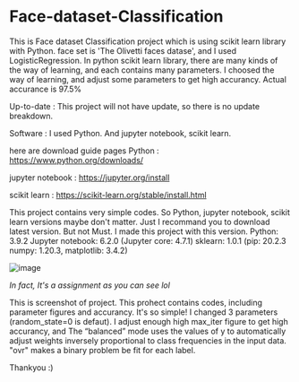 # Face-dataset-Classification

This is Face dataset Classification project which is using scikit learn library with Python. face set is 'The Olivetti faces datase', and I used LogisticRegression. In python scikit learn library, there are many kinds of the way of learning, and each contains many parameters. I choosed the way of learning, and adjust some parameters to get high accurancy. Actual accurance is 97.5%

Up-to-date : This project will not have update, so there is no update breakdown.

Software : I used Python. And jupyter notebook, scikit learn.



here are download guide pages
Python : https://www.python.org/downloads/

jupyter notebook : https://jupyter.org/install

scikit learn : https://scikit-learn.org/stable/install.html

This project contains very simple codes. So Python, jupyter notebook, scikit learn versions maybe don't matter. Just I recommand you to download latest version. But not Must.
I made this project with this version. Python: 3.9.2 Jupyter notebook: 6.2.0 (Jupyter core: 4.7.1) sklearn: 1.0.1 (pip: 20.2.3 numpy: 1.20.3, matplotlib: 3.4.2)



![image](https://user-images.githubusercontent.com/92198440/146663317-4a259cd8-c883-4c21-8953-e51759fae824.png)


_In fact, It's a assignment as you can see lol_

This is screenshot of project. This prohect contains codes, including parameter figures and accurancy. It's so simple!
I changed 3 parameters (random_state=0 is defaut). I adjust enough high max_iter figure to get high accurancy, and The “balanced” mode uses the values of y to automatically adjust weights inversely proportional to class frequencies in the input data. "ovr" makes a binary problem be fit for each label.


Thankyou :)
